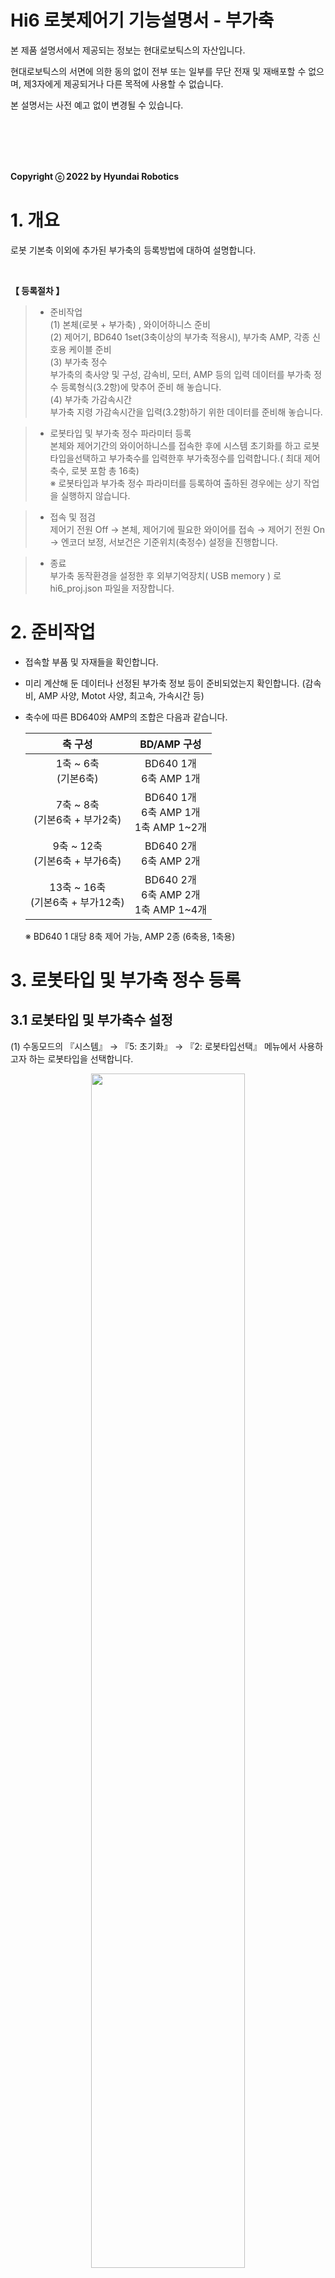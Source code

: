 ﻿# Hi6 로봇제어기 기능설명서 - 부가축


본 제품 설명서에서 제공되는 정보는 현대로보틱스의 자산입니다.

현대로보틱스의 서면에 의한 동의 없이 전부 또는 일부를 무단 전재 및 재배포할 수 없으며, 제3자에게 제공되거나 다른 목적에 사용할 수 없습니다.



본 설명서는 사전 예고 없이 변경될 수 있습니다.

<br>
<br>
<br>
<br>

**Copyright ⓒ 2022 by Hyundai Robotics**
# 1. 개요
로봇 기본축 이외에 추가된 부가축의 등록방법에 대하여 설명합니다. 
  
  
<br>

**【 등록절차 】**

>* 준비작업  
>(1) 본체(로봇 + 부가축) , 와이어하니스 준비  
>(2) 제어기, BD640 1set(3축이상의 부가축 적용시), 부가축 AMP, 각종 신호용 케이블 준비  
>(3) 부가축 정수  
부가축의 축사양 및 구성, 감속비, 모터, AMP 등의 입력 데이터를 부가축 정수 등록형식(3.2항)에 맞추어 준비 해 놓습니다.  
(4)	부가축 가감속시간  
부가축 지령 가감속시간을 입력(3.2항)하기 위한 데이터를 준비해 놓습니다.  

>*	로봇타입 및 부가축 정수 파라미터 등록  
본체와 제어기간의 와이어하니스를 접속한 후에 시스템 초기화를 하고 로봇타입을선택하고 부가축수를 입력한후 부가축정수를 입력합니다.( 최대 제어축수, 로봇 포함 총 16축)  
※ 로봇타입과 부가축 정수 파라미터를 등록하여 출하된 경우에는 상기 작업을 실행하지 않습니다.  

>*	접속 및 점검  
제어기 전원 Off → 본체, 제어기에 필요한 와이어를 접속 → 제어기 전원 On → 엔코더 보정, 서보건은 기준위치(축정수) 설정을 진행합니다.  

>* 종료  
부가축 동작환경을 설정한 후 외부기억장치( USB memory ) 로 hi6_proj.json 파일을 저장합니다.
# 2\. 준비작업

* 접속할 부품 및 자재들을 확인합니다.
* 미리 계산해 둔 데이터나 선정된 부가축 정보 등이 준비되었는지 확인합니다.
(감속비, AMP 사양, Motot 사양, 최고속, 가속시간 등)
* 축수에 따른 BD640와 AMP의 조합은 다음과 같습니다.

  | 축 구성 | BD/AMP 구성 |
  | :------------------: | :-------------------: |
    | 1축 \~ 6축</br>(기본6축) | BD640 1개</br>6축 AMP 1개 |
  | 7축 \~ 8축</br>(기본6축 + 부가2축) | BD640 1개</br>6축 AMP 1개</br>1축 AMP 1~2개 |
  | 9축 ~ 12축</br>(기본6축 + 부가6축) | BD640 2개</br>6축 AMP 2개 |
  | 13축 ~ 16축</br>(기본6축 + 부가12축) | BD640 2개</br>6축 AMP 2개</br>1축 AMP 1~4개 |


   ※ BD640 1 대당 8축 제어 가능, AMP 2종 (6축용, 1축용)
# 3. 로봇타입 및 부가축 정수 등록

## 3.1 로봇타입 및 부가축수 설정

(1) 수동모드의 『시스템』 → 『5: 초기화』 → 『2: 로봇타입선택』 메뉴에서 사용하고자 하는 로봇타입을 선택합니다.  

<p align="center">
 <img src="../../_assets/robottype.PNG" width="70%"></img>
 <em><p align="center">그림 3.1 로봇 타입 선택 화면</p></em>
</p>

</br>

{% hint style="info" %}
\[주의\] 로봇타입 및 부가축 정수를 설정하기 위해서는 엔지니어코드(R314)가 입력된 상태에서만 가능합니다. 모니터 화면 상단 우측의 “e” 표시가 엔지니어 코드가 입력된 상태임을 보여줍니다.  
{% endhint %}

(2) 부가축수를 입력하고 『확인』키를 눌러서 제어기를 재부팅합니다.

<p align="center">
 <img src="../../_assets/reboot.PNG" width="70%"></img>
 <em><p align="center">그림 3.2 제어기 재부팅 안내</p></em>
</p>

</br>

(3) 『시스템』 → 『5: 초기화』 → 『[5: 부가축 파라미터 설정](../2-parameters/parameters.md)』 메뉴로 진입합니다. 

<p align="center">
 <img src="../../_assets/addaxes_menu.PNG" width="70%"></img>
 <em><p align="center">그림 3.3 부가축 파라미터 설정 메뉴</p></em>
</p>
## 3.2 부가축 정수 설정


(1)	아래와 같은 『부가축 정수 설정』화면을 확인합니다.


<p align="center">
 <img src="../../_assets/addaxes.PNG" width="70%"></img>
 <em><p align="center">그림 3.4 부가축 파라미터 설정</p></em>
</p>


(2)	부가축 정수를 설정합니다.  
(3)	입력 종료는 『OK』키를 누릅니다. 


<br/>

---

**【부가축 정수】**

(1)	축 사양 : 부가축 종류를 <베이스, 서보건, 포지셔너, 지그, 서보핸드> 중에서 선택합니다.  
부가축 사양을 결정할때는 논리적인 부가축 순서에 따라 베이스 → 서보건 → 포지셔너 → 지그 → 서보핸드 순을 지켜야합니다.  

(2)	축 구성 : 축의 동작형태와 방향을 선택합니다.  
직동 베이스축(주행축)인 경우는 전/후축 주행이면 <X>, 좌/우축 주행이면 <Y>로, 상/하축 주행이면 <Z>로 선택합니다. 베이스축이 로봇 좌표계와 동일한 방향으로 설치되지 않은 경우는 <임의>로 선택하고 『베이스축 캘리브레이션』을 실행합니다. 회전 베이스축도 직동 베이스축과 같이 Rx/Ry/Rz를 선택하거나 <임의>로 선택하여 『베이스축 캘리브레이션』을 실행합니다. 서보건을 설정하는 경우는 『서보건기능 설명서』, 포지셔너를 사용하는 경우는 『포지셔너동기 기능설명서』를 참조하십시오.

(3)	축 위치 : 부가축의 물리적인 구성을 사용자가 지정하여 사용할수 있도록 합니다.

<center>

|축위치 정보 |설정값 |
|:---:|:---:|
| BD : '1'  | BD640보드 번호 : 1~2  |
| Axis : '7' | BD640 #1 : 7~8 </br>BD640 #2 : 1~8  |

  ※ '1', '7' 로 설정하였다면, BD640 1번의 7번째 축으로 설정됨  
</center>

(4) 감속비 : 모터 회전수당 축의 이동량을 등록합니다.  
직동축은 모터 회전수당 축 이동거리를 mm로, 회전축은 모터 회전수당 축 회전각도를 deg로 등록합니다. 부호는 모터의 정방향(엔코더가 증가하는 방향)이 축 동작방향과 일치하여 부가축 좌표치가 증가하면 “+”이고, 반대로 좌표치가 감소한다면 “-“로 정합니다. 아래 예시를 참고하십시오.  

- 예 1) 1/100감속기만 사용하는 회전축이라면,  
모터 100회전에 축이 360deg회전하므로,  
감속비 = + 360 / 100 [deg/rev]  
- 예 2) 1/20감속기와 PCD 110mm인 랙피니언을 사용하는 직동축이라면,  
모터 20회전에 110xPhi(=3.14159)=345.5749[mm]를 이동하므로,  
감속비 = + 3455749 /200000 [mm/rev]  
- 예 3) 1/5 감속기와 Lead 5mm인 볼스크류를 사용하는 직동축이라면,  
모터 5회전에 축이 5mm이동하므로,  
감속비 = + 5 / 5 [mm/rev]  

(5)	소프트리밋 : 로봇 유효동작영역(부가축 소프트 리미트)을 설정합니다.
직동축은 [mm]로 회전축은 [deg]로 설정하면 『시스템』 → 『3: 로봇 파라미터』 → 『3: 소프트웨어 리미트』에 설정값이 반영됩니다.  

(6)	AMP 사양 : 부가축에 사용할 AMP의 사양을 선택합니다.  
IPM 기호를 선택하고 Hall Sensor 사양을 숫자 0-9 로 입력하여 AMP 사양을 선택합니다. AMP의 형식 사양은 다음과 같습니다.  


<p align="center">
 <img src="../../_assets/amp.PNG" width="70%"></img>
 <em><p align="center">그림 3.5 IPM 사양</p></em>
</p>

IPM 기호와 Hall Sensor 기호에 따라 아래의 정격 용량을 갖습니다.  


<p align="center">
 <img src="../../_assets/ipm_hall.PNG" width="70%"></img>
 <em><p align="center">그림 3.6 Hall sensor 사양</p></em>
</p>

(7)	Motor 사양 : 부가축에 사용되는 모터 사양을 선택합니다.  
모터의 용량을 먼저 선택하고, 모터 사양을 선택합니다.  

(8)	가감속 파라미터 : 부가축의 최고속과 가속시간을 설정합니다.  
여기서 설정한 값은 『시스템』 → 『3: 로봇 파라미터』 → 『34: 가감속 파라미터』에 설정하는 것과 동일하게 적용됩니다. 부가축의 최고속을 사용자가 지정하지만, 모터 정격속도에 따라 제한됩니다. 부가축 동작중 진동이 발생하면 가속시간을 조정해야 합니다.  
## 3.3 메카니즘 설정

(1)	메커니즘 설정  
『시스템』 → 『5: 초기화』 → 『6: 메커니즘 설정』을 선택합니다.  

<p align="center">
 <img src="../../_assets/mechanism.PNG" width="70%"></img>
 <em><p align="center">그림 3.7 메커니즘 설정</p></em>
</p>


부가축은 수동 조작시 메커니즘 그룹에 따라 조그키를 할당하기 위해 메커니즘 그룹을 설정해야 합니다. 로봇축은 메커니즘 M0으로 고정되어 있으며, 부가축은 메커니즘 M1~M7로 분류하여 선택합니다.  


<br/>

(2)	정수 파일 백업  
부가축 설정이 완료되고 나면 『서비스』 → 『5: 파일관리』에서 USB memory에 프로젝트 파일(hi6_proj.json)을 복사합니다.  

<p align="center">
 <img src="../../_assets/project.PNG" width="70%"></img>
 <em><p align="center">그림 3.8 설정 파일 백업</p></em>
</p># 4. 티칭 & 재생## 4.1 수동조작(조그)


(1)	T/P상의 [메커니즘]키를 누르면 T/P상단의 상태표시창의 메커니즘 상태가 [1]로 표시되면서 메커니즘 그룹 1번에 대한 수동 조작이 가능해집니다.

(2)	부가축 수동조작은 좌표계에 관계없이 개별축 동작을 합니다. 다만, 주행축 은 좌표계 선택에 따라 다음과 같이 동작합니다.  
- 축 : 주행축 개별동작(설정된 축 방향으로 이동)  
- 직교, 툴 : 로봇 툴끝(TCP) 위치 및 자세고정 주행축 이동 동작 수행

(3)	수동동작 속도( S8기준 ) : 부가축 최고속의 25% (단, 직선최고속 250mm/sec로 제한)  
## 4.2 재생

(1)	보간 Off
각축별 목표점 동시 도달 합니다.

(2)	직선보간
로봇 툴끝(TCP)이 직선보간(궤적,자세유지) 동작이 이루어 집니다.
베이스축은 로봇과 연동하여 움직이면서 툴끝이 직선보간을 이루도록합니다.
그 이외의 부가축은 로봇 툴끝과 관련이 없으나 목표점에 동시 도달합니다.

(3)	원호보간
로봇 툴끝(TCP)이 직선보간(궤적,자세유지) 동작이 이루어 집니다.
베이스축은 로봇과 연동하여 움직이면서 툴끝이 직선보간을 이루도록합니다.
그 이외의 부가축은 로봇 툴끝과 관련이 없으나 목표점에 동시 도달합니다.

(4)	쉬프트
쉬프트 기능은(오프라인, 온라인, 서치, 팔레타이즈) 기본적으로 로봇에 대해서 적용되고 부가축은 기록된 위치까지만 이동합니다. 특히 서치기능에서 서치동작 스텝에는 부가축 이동이 없도록 주의하십시오. 주행축 쉬프트가 필요한 경우에는 Base 좌표계에서 쉬프트 합니다.

(5)	좌표변환
로봇에 대한 이동 성분만을 변환하고 부가축의 목표치는 동일값으로 옮겨놓기 때문에 변환할 원본 프로그램에 부가축 이동량이 없도록 검토 바랍니다.

(6)	상대 프로그램 호출기능 적용
상대 프로그램 작성시는 부가축을 이동하면 안됩니다. 로봇에 대한 상대위치만을 적용합니다.  